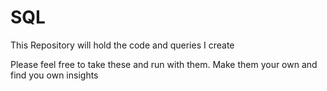 # SQL

This Repository will hold the code and queries I create 

Please feel free to take these and run with them. Make them your own and find you own insights
